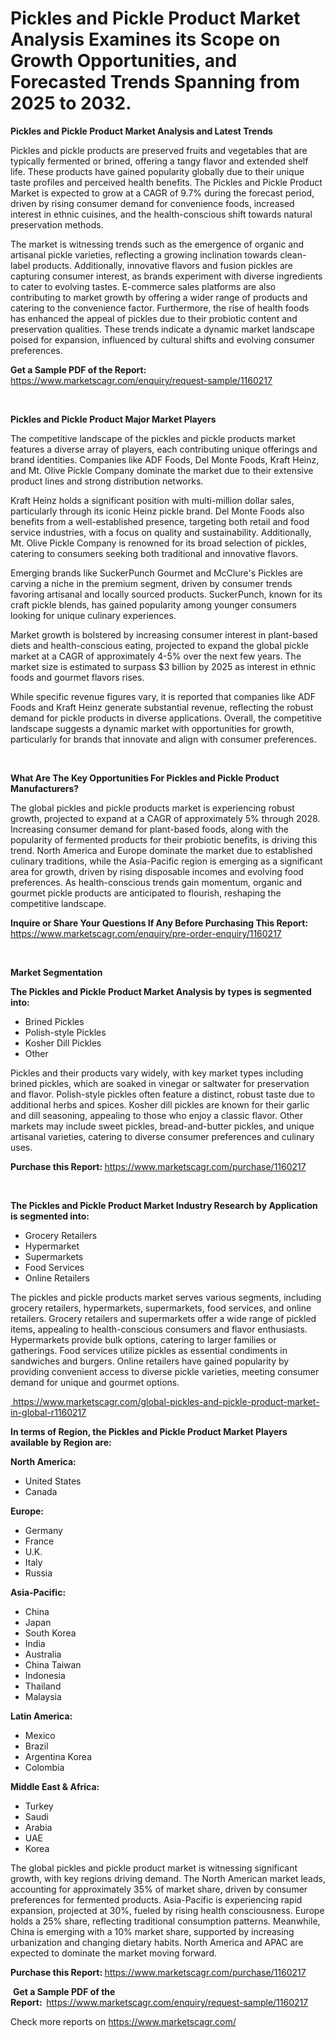<p><h1>Pickles and Pickle Product Market Analysis Examines its Scope on Growth Opportunities, and Forecasted Trends Spanning from 2025 to 2032.</h1></p><p><strong>Pickles and Pickle Product Market Analysis and Latest Trends</strong></p>
<p><p>Pickles and pickle products are preserved fruits and vegetables that are typically fermented or brined, offering a tangy flavor and extended shelf life. These products have gained popularity globally due to their unique taste profiles and perceived health benefits. The Pickles and Pickle Product Market is expected to grow at a CAGR of 9.7% during the forecast period, driven by rising consumer demand for convenience foods, increased interest in ethnic cuisines, and the health-conscious shift towards natural preservation methods.</p><p>The market is witnessing trends such as the emergence of organic and artisanal pickle varieties, reflecting a growing inclination towards clean-label products. Additionally, innovative flavors and fusion pickles are capturing consumer interest, as brands experiment with diverse ingredients to cater to evolving tastes. E-commerce sales platforms are also contributing to market growth by offering a wider range of products and catering to the convenience factor. Furthermore, the rise of health foods has enhanced the appeal of pickles due to their probiotic content and preservation qualities. These trends indicate a dynamic market landscape poised for expansion, influenced by cultural shifts and evolving consumer preferences.</p></p>
<p><strong>Get a Sample PDF of the Report:&nbsp;</strong> <a href="https://www.marketscagr.com/enquiry/request-sample/1160217?utm_campaign=2460&utm_medium=2&utm_source=Github&utm_content=ia&utm_term=22032025&utm_id=pickles-and-pickle-product">https://www.marketscagr.com/enquiry/request-sample/1160217</a></p>
<p>&nbsp;</p>
<p><strong>Pickles and Pickle Product Major Market Players</strong></p>
<p><p>The competitive landscape of the pickles and pickle products market features a diverse array of players, each contributing unique offerings and brand identities. Companies like ADF Foods, Del Monte Foods, Kraft Heinz, and Mt. Olive Pickle Company dominate the market due to their extensive product lines and strong distribution networks. </p><p>Kraft Heinz holds a significant position with multi-million dollar sales, particularly through its iconic Heinz pickle brand. Del Monte Foods also benefits from a well-established presence, targeting both retail and food service industries, with a focus on quality and sustainability. Additionally, Mt. Olive Pickle Company is renowned for its broad selection of pickles, catering to consumers seeking both traditional and innovative flavors. </p><p>Emerging brands like SuckerPunch Gourmet and McClure's Pickles are carving a niche in the premium segment, driven by consumer trends favoring artisanal and locally sourced products. SuckerPunch, known for its craft pickle blends, has gained popularity among younger consumers looking for unique culinary experiences. </p><p>Market growth is bolstered by increasing consumer interest in plant-based diets and health-conscious eating, projected to expand the global pickle market at a CAGR of approximately 4-5% over the next few years. The market size is estimated to surpass $3 billion by 2025 as interest in ethnic foods and gourmet flavors rises. </p><p>While specific revenue figures vary, it is reported that companies like ADF Foods and Kraft Heinz generate substantial revenue, reflecting the robust demand for pickle products in diverse applications. Overall, the competitive landscape suggests a dynamic market with opportunities for growth, particularly for brands that innovate and align with consumer preferences.</p></p>
<p>&nbsp;</p>
<p><strong>What Are The Key Opportunities For Pickles and Pickle Product Manufacturers?</strong></p>
<p><p>The global pickles and pickle products market is experiencing robust growth, projected to expand at a CAGR of approximately 5% through 2028. Increasing consumer demand for plant-based foods, along with the popularity of fermented products for their probiotic benefits, is driving this trend. North America and Europe dominate the market due to established culinary traditions, while the Asia-Pacific region is emerging as a significant area for growth, driven by rising disposable incomes and evolving food preferences. As health-conscious trends gain momentum, organic and gourmet pickle products are anticipated to flourish, reshaping the competitive landscape.</p></p>
<p><strong>Inquire or Share Your Questions If Any Before Purchasing This Report:</strong> <a href="https://www.marketscagr.com/enquiry/pre-order-enquiry/1160217?utm_campaign=2460&utm_medium=2&utm_source=Github&utm_content=ia&utm_term=22032025&utm_id=pickles-and-pickle-product">https://www.marketscagr.com/enquiry/pre-order-enquiry/1160217</a></p>
<p>&nbsp;</p>
<p><strong>Market Segmentation</strong></p>
<p><strong>The Pickles and Pickle Product Market Analysis by types is segmented into:</strong></p>
<p><ul><li>Brined Pickles</li><li>Polish-style Pickles</li><li>Kosher Dill Pickles</li><li>Other</li></ul></p>
<p><p>Pickles and their products vary widely, with key market types including brined pickles, which are soaked in vinegar or saltwater for preservation and flavor. Polish-style pickles often feature a distinct, robust taste due to additional herbs and spices. Kosher dill pickles are known for their garlic and dill seasoning, appealing to those who enjoy a classic flavor. Other markets may include sweet pickles, bread-and-butter pickles, and unique artisanal varieties, catering to diverse consumer preferences and culinary uses.</p></p>
<p><strong>Purchase this Report:&nbsp;</strong><a href="https://www.marketscagr.com/purchase/1160217?utm_campaign=2460&utm_medium=2&utm_source=Github&utm_content=ia&utm_term=22032025&utm_id=pickles-and-pickle-product">https://www.marketscagr.com/purchase/1160217</a></p>
<p>&nbsp;</p>
<p><strong>The Pickles and Pickle Product Market Industry Research by Application is segmented into:</strong></p>
<p><ul><li>Grocery Retailers</li><li>Hypermarket</li><li>Supermarkets</li><li>Food Services</li><li>Online Retailers</li></ul></p>
<p><p>The pickles and pickle products market serves various segments, including grocery retailers, hypermarkets, supermarkets, food services, and online retailers. Grocery retailers and supermarkets offer a wide range of pickled items, appealing to health-conscious consumers and flavor enthusiasts. Hypermarkets provide bulk options, catering to larger families or gatherings. Food services utilize pickles as essential condiments in sandwiches and burgers. Online retailers have gained popularity by providing convenient access to diverse pickle varieties, meeting consumer demand for unique and gourmet options.</p></p>
<p><a href="https://www.marketscagr.com/global-pickles-and-pickle-product-market-in-global-r1160217?utm_campaign=2460&utm_medium=2&utm_source=Github&utm_content=ia&utm_term=22032025&utm_id=pickles-and-pickle-product">&nbsp;https://www.marketscagr.com/global-pickles-and-pickle-product-market-in-global-r1160217</a></p>
<p><strong>In terms of Region, the Pickles and Pickle Product Market Players available by Region are:</strong></p>
<p>
    <p> <strong> North America: </strong>
        <ul>
            <li>United States</li>
            <li>Canada</li>
        </ul>
        </p> 
    <p> <strong> Europe: </strong>
        <ul>
            <li>Germany</li>
            <li>France</li>
            <li>U.K.</li>
            <li>Italy</li>
            <li>Russia</li>
        </ul>
        </p> 
    <p> <strong> Asia-Pacific: </strong>
        <ul>
            <li>China</li>
            <li>Japan</li>
            <li>South Korea</li>
            <li>India</li>
            <li>Australia</li>
            <li>China Taiwan</li>
            <li>Indonesia</li>
            <li>Thailand</li>
            <li>Malaysia</li>
        </ul>
        </p> 
    <p> <strong> Latin America: </strong>
        <ul>
            <li>Mexico</li>
            <li>Brazil</li>
            <li>Argentina Korea</li>
            <li>Colombia</li>
        </ul>
        </p> 
    <p> <strong> Middle East & Africa: </strong>
        <ul>
            <li>Turkey</li>
            <li>Saudi</li>
            <li>Arabia</li>
            <li>UAE</li>
            <li>Korea</li>
        </ul>
    </p>
    </p>
<p><p>The global pickles and pickle product market is witnessing significant growth, with key regions driving demand. The North American market leads, accounting for approximately 35% of market share, driven by consumer preferences for fermented products. Asia-Pacific is experiencing rapid expansion, projected at 30%, fueled by rising health consciousness. Europe holds a 25% share, reflecting traditional consumption patterns. Meanwhile, China is emerging with a 10% market share, supported by increasing urbanization and changing dietary habits. North America and APAC are expected to dominate the market moving forward.</p></p>
<p><strong>Purchase this Report: </strong><a href="https://www.marketscagr.com/purchase/1160217?utm_campaign=2460&utm_medium=2&utm_source=Github&utm_content=ia&utm_term=22032025&utm_id=pickles-and-pickle-product">https://www.marketscagr.com/purchase/1160217</a></p>
<p>&nbsp;<strong>Get a Sample PDF of the Report:&nbsp;&nbsp;</strong><a href="https://www.marketscagr.com/enquiry/request-sample/1160217?utm_campaign=2460&utm_medium=2&utm_source=Github&utm_content=ia&utm_term=22032025&utm_id=pickles-and-pickle-product">https://www.marketscagr.com/enquiry/request-sample/1160217</a></p>
<p><strong></strong></p>
<p>Check more reports on <a href="https://www.marketscagr.com/?utm_campaign=2460&utm_medium=2&utm_source=Github&utm_content=ia&utm_term=22032025&utm_id=pickles-and-pickle-product">https://www.marketscagr.com/</a></p>